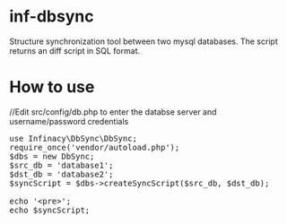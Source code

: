 # inf-dbsync

Structure synchronization tool between two mysql databases. The script returns an diff script in SQL format.

# How to use

//Edit src/config/db.php to enter the databse server and username/password credentials

<pre>
use Infinacy\DbSync\DbSync;
require_once('vendor/autoload.php');
$dbs = new DbSync;
$src_db = 'database1';
$dst_db = 'database2';
$syncScript = $dbs->createSyncScript($src_db, $dst_db);

echo '&lt;pre&gt;';
echo $syncScript;
</pre>
